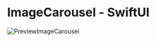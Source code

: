 # ImageCarousel - SwiftUI

![PreviewImageCarousel](https://user-images.githubusercontent.com/127990298/232617294-fbc28793-f72d-412f-967c-bf7c14322483.jpg)
